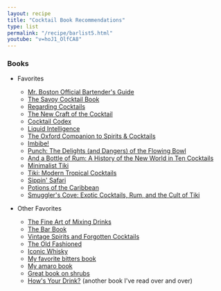 ```yaml
---
layout: recipe
title: "Cocktail Book Recommendations"
type: list
permalink: "/recipe/barlist5.html"
youtube: "v=hoJ1_OlfCA8"
---
```


### Books

- Favorites
    - <a href="https://amzn.to/3nunWO0" target="_blank">Mr. Boston Official Bartender's Guide</a>
    - <a href="https://amzn.to/3CCDMdW" target="_blank">The Savoy Cocktail Book</a>
    - <a href="https://amzn.to/3kS8Znb" target="_blank">Regarding Cocktails</a>
    - <a href="https://amzn.to/3kSJkuz" target="_blank">The New Craft of the Cocktail</a>
    - <a href="https://amzn.to/3Dyhew7" target="_blank">Cocktail Codex</a>
    - <a href="https://amzn.to/3HAlNZ9" target="_blank">Liquid Intelligence</a>
    - <a href="https://amzn.to/30Ij7I8" target="_blank">The Oxford Companion to Spirits & Cocktails</a>
    - <a href="https://amzn.to/3wZQAtB" target="_blank">Imbibe!</a>
    - <a href="https://amzn.to/3DxfhzY" target="_blank">Punch: The Delights (and Dangers) of the Flowing Bowl</a>
    - <a href="https://amzn.to/3DDGWzq" target="_blank">And a Bottle of Rum: A History of the New World in Ten Cocktails</a>
    - <a href="https://minimalisttiki.com/" target="_blank">Minimalist Tiki</a>
    - <a href="https://amzn.to/3qQFsyb" target="_blank">Tiki: Modern Tropical Cocktails</a>
    - <a href="https://amzn.to/3DyPasf" target="_blank">Sippin' Safari</a>
    - <a href="https://amzn.to/3qRD6z2" target="_blank">Potions of the Caribbean</a>
    - <a href="https://amzn.to/3qNsgKk" target="_blank">Smuggler's Cove: Exotic Cocktails, Rum, and the Cult of Tiki</a>

- Other Favorites
    - <a href="https://amzn.to/3DBiy19" target="_blank">The Fine Art of Mixing Drinks</a>
    - <a href="https://amzn.to/3nupOq0" target="_blank">The Bar Book</a>
    - <a href="https://amzn.to/3Czrl2e" target="_blank">Vintage Spirits and Forgotten Cocktails</a>
    - <a href="https://amzn.to/3kQL07L" target="_blank">The Old Fashioned</a>
    - <a href="https://amzn.to/3nsEExi" target="_blank">Iconic Whisky</a>
    - <a href="https://amzn.to/30A98V1" target="_blank">My favorite bitters book</a>
    - <a href="https://amzn.to/3FtxYFo" target="_blank">My amaro book</a>
    - <a href="https://amzn.to/3nvHf9z" target="_blank">Great book on shrubs</a>
    - <a href="https://amzn.to/3qUSgn0" target="_blank">How's Your Drink?</a> (another book I've read over and over)